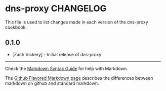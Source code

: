dns-proxy CHANGELOG
===================

This file is used to list changes made in each version of the dns-proxy cookbook.

0.1.0
-----
- [Zach Vickery] - Initial release of dns-proxy

- - -
Check the [Markdown Syntax Guide](http://daringfireball.net/projects/markdown/syntax) for help with Markdown.

The [Github Flavored Markdown page](http://github.github.com/github-flavored-markdown/) describes the differences between markdown on github and standard markdown.
